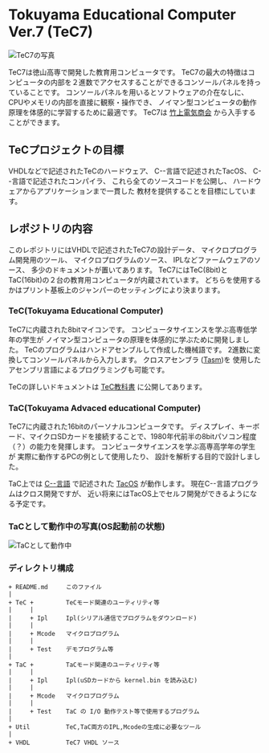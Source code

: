 # Tokuyama Educational Computer Ver.7 (TeC7)

![TeC7の写真](https://github.com/tctsigemura/TeC7/blob/master/Doc/TeC7.jpg?raw=true "写真")

TeC7は徳山高専で開発した教育用コンピュータです。
TeC7の最大の特徴はコンピュータの内部を２進数でアクセスすることができるコンソールパネルを持っていることです。
コンソールパネルを用いるとソフトウェアの介在なしに、
CPUやメモリの内部を直接に観察・操作でき、
ノイマン型コンピュータの動作原理を体感的に学習するために最適です。
TeC7は
[竹上電気商会](http://www.e-takegami.jp/products/tec6/)
から入手することができます。

## TeCプロジェクトの目標

VHDLなどで記述されたTeCのハードウェア、
C--言語で記述されたTacOS、
C--言語で記述されたコンパイラ、
これら全てのソースコードを公開し、
ハードウェアからアプリケーションまで一貫した
教材を提供することを目標にしています。

## レポジトリの内容
このレポジトリにはVHDLで記述されたTeC7の設計データ、
マイクロプログラム開発用のツール、
マイクロプログラムのソース、
IPLなどファームウェアのソース、
多少のドキュメントが置いてあります。
TeC7にはTeC(8bit)とTaC(16bit)の２台の教育用コンピュータが内蔵されています。
どちらを使用するかはプリント基板上のジャンパーのセッティングにより決まります。

### TeC(Tokuyama Educational Computer)
TeC7に内蔵された8bitマイコンです。
コンピュータサイエンスを学ぶ高専低学年の学生が
ノイマン型コンピュータの原理を体感的に学ぶために開発しました。
TeCのプログラムはハンドアセンブルして作成した機械語です。
2進数に変換してコンソールパネルから入力します。
クロスアセンブラ
([Tasm](https://github.com/tctsigemura/Tasm))を
使用したアセンブリ言語によるプログラミングも可能です。

TeCの詳しいドキュメントは
[TeC教科書](https://github.com/tctsigemura/TecTextBook)
に公開してあります。

### TaC(Tokuyama Advaced educational Computer)
TeC7に内蔵された16bitのパーソナルコンピュータです。
ディスプレイ、キーボード、マイクロSDカードを接続することで、1980年代前半の8bitパソコン程度（？）の能力を発揮します。
コンピュータサイエンスを学ぶ高専高学年の学生が
実際に動作するPCの例として使用したり、
設計を解析する目的で設計しました。

TaC上では
[C--言語](https://github.com/tctsigemura/C--)
で記述された
[TacOS](https://github.com/tctsigemura/TacOS)
が動作します。
現在C--言語プログラムはクロス開発ですが、
近い将来にはTacOS上でセルフ開発ができるようになる予定です。

### TaCとして動作中の写真(OS起動前の状態)
![TaCとして動作中](https://github.com/tctsigemura/TeC7/blob/master/Doc/TaC.jpg?raw=true "写真")

### ディレクトリ構成

```
+ README.md     このファイル
|
+ TeC +         TeCモード関連のユーティリティ等
|     |
|     + Ipl     Ipl(シリアル通信でプログラムをダウンロード)
|     |
|     + Mcode   マイクロプログラム
|     |
|     + Test    デモプログラム等
|
+ TaC +         TaCモード関連のユーティリティ等
|     |
|     + Ipl     Ipl(uSDカードから kernel.bin を読み込む)
|     |
|     + Mcode   マイクロプログラム
|     |
|     + Test    TaC の I/O 動作テスト等で使用するプログラム
|
+ Util          TeC,TaC両方のIPL,Mcodeの生成に必要なツール
|
+ VHDL          TeC7 VHDL ソース
```
